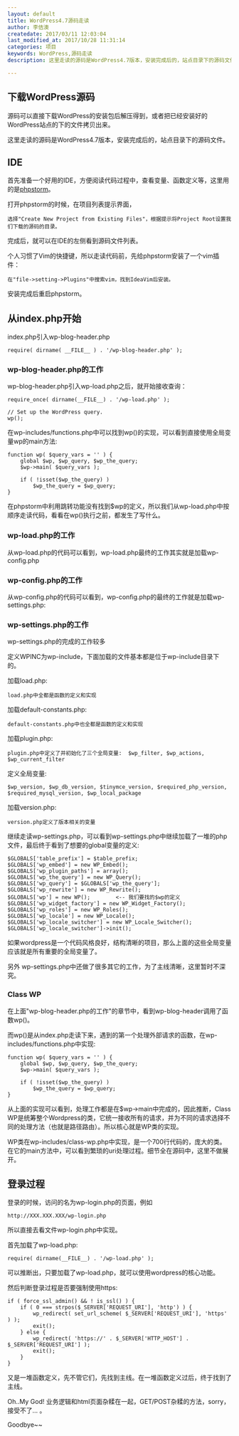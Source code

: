 ```yaml
---
layout: default
title: WordPress4.7源码走读
author: 李佶澳
createdate: 2017/03/11 12:03:04
last_modified_at: 2017/10/28 11:31:14
categories: 项目
keywords: WordPress,源码走读
description: 这里走读的源码是WordPress4.7版本，安装完成后的，站点目录下的源码文件。

---
```


## 下载WordPress源码

源码可以直接下载WordPress的安装包后解压得到，或者把已经安装好的WordPress站点的下的文件拷贝出来。

这里走读的源码是WordPress4.7版本，安装完成后的，站点目录下的源码文件。

## IDE

首先准备一个好用的IDE，方便阅读代码过程中，查看变量、函数定义等，这里用的是[phpstorm][1]。

打开phpstorm的时候，在项目列表提示界面，

	选择"Create New Project from Existing Files"，根据提示将Project Root设置我们下载的源码的目录。
	
完成后，就可以在IDE的左侧看到源码文件列表。

个人习惯了Vim的快捷键，所以走读代码前，先给phpstorm安装了一个vim插件：

	在"file->setting->Plugins"中搜索vim，找到IdeaVim后安装。
	
安装完成后重启phpstorm。

## 从index.php开始

index.php引入wp-blog-header.php

	require( dirname( __FILE__ ) . '/wp-blog-header.php' );

### wp-blog-header.php的工作

wp-blog-header.php引入wp-load.php之后，就开始接收查询：

	require_once( dirname(__FILE__) . '/wp-load.php' );

	// Set up the WordPress query.
	wp();   

在wp-includes/functions.php中可以找到wp()的实现，可以看到直接使用全局变量wp的main方法:

	function wp( $query_vars = '' ) {
	    global $wp, $wp_query, $wp_the_query;
	    $wp->main( $query_vars );
	
	    if ( !isset($wp_the_query) )
	        $wp_the_query = $wp_query;
	}

在phpstorm中利用跳转功能没有找到$wp的定义，所以我们从wp-load.php中按顺序走读代码，看看在wp()执行之前，都发生了写什么。

### wp-load.php的工作

从wp-load.php的代码可以看到，wp-load.php最终的工作其实就是加载wp-config.php

### wp-config.php的工作

从wp-config.php的代码可以看到，wp-config.php的最终的工作就是加载wp-settings.php:

### wp-settings.php的工作

wp-settings.php的完成的工作较多

定义WPINC为wp-include，下面加载的文件基本都是位于wp-include目录下的。

加载load.php:

	load.php中全都是函数的定义和实现

加载default-constants.php:

	default-constants.php中也全都是函数的定义和实现

加载plugin.php:

	plugin.php中定义了并初始化了三个全局变量:  $wp_filter, $wp_actions, $wp_current_filter

定义全局变量:

	$wp_version, $wp_db_version, $tinymce_version, $required_php_version, 
	$required_mysql_version, $wp_local_package

加载version.php:

	version.php定义了版本相关的变量

继续走读wp-settings.php，可以看到wp-settings.php中继续加载了一堆的php文件，最后终于看到了想要的global变量的定义:

	$GLOBALS['table_prefix'] = $table_prefix;
	$GLOBALS['wp_embed'] = new WP_Embed();
	$GLOBALS['wp_plugin_paths'] = array();
	$GLOBALS['wp_the_query'] = new WP_Query();
	$GLOBALS['wp_query'] = $GLOBALS['wp_the_query'];
	$GLOBALS['wp_rewrite'] = new WP_Rewrite();
	$GLOBALS['wp'] = new WP();        <-- 我们要找的$wp的定义         
	$GLOBALS['wp_widget_factory'] = new WP_Widget_Factory();
	$GLOBALS['wp_roles'] = new WP_Roles();
	$GLOBALS['wp_locale'] = new WP_Locale();
	$GLOBALS['wp_locale_switcher'] = new WP_Locale_Switcher();
	$GLOBALS['wp_locale_switcher']->init();

如果wordpress是一个代码风格良好，结构清晰的项目，那么上面的这些全局变量应该就是所有重要的全局变量了。

另外 wp-settings.php中还做了很多其它的工作，为了主线清晰，这里暂时不深究。

### Class WP

在上面"wp-blog-header.php的工作"的章节中，看到wp-blog-header调用了函数wp()。

而wp()是从index.php走读下来，遇到的第一个处理外部请求的函数，在wp-includes/functions.php中实现:

	function wp( $query_vars = '' ) {
	    global $wp, $wp_query, $wp_the_query;
	    $wp->main( $query_vars );
	
	    if ( !isset($wp_the_query) )
	        $wp_the_query = $wp_query;
	}

从上面的实现可以看到，处理工作都是在$wp->main中完成的，因此推断，Class WP是统筹整个Wordpress的类，它统一接收所有的请求，并为不同的请求选择不同的处理方法（也就是路径路由）。所以核心就是WP类的实现。

WP类在wp-includes/class-wp.php中实现，是一个700行代码的，庞大的类。在它的main方法中，可以看到繁琐的uri处理过程。细节全在源码中，这里不做展开。


## 登录过程

登录的时候，访问的名为wp-login.php的页面，例如

	http://XXX.XXX.XXX/wp-login.php

所以直接去看文件wp-login.php中实现。

首先加载了wp-load.php:

	require( dirname(__FILE__) . '/wp-load.php' );

可以推断出，只要加载了wp-load.php，就可以使用wordpress的核心功能。

然后判断登录过程是否要强制使用https:

	if ( force_ssl_admin() && ! is_ssl() ) {
	    if ( 0 === strpos($_SERVER['REQUEST_URI'], 'http') ) {
	        wp_redirect( set_url_scheme( $_SERVER['REQUEST_URI'], 'https' ) );
	        exit();
	    } else {
	        wp_redirect( 'https://' . $_SERVER['HTTP_HOST'] . $_SERVER['REQUEST_URI'] );
	        exit();
	    }
	}

又是一堆函数定义，先不管它们，先找到主线。在一堆函数定义过后，终于找到了主线。

Oh..My God! 业务逻辑和html页面杂糅在一起，GET/POST杂糅的方法，sorry，接受不了... 。

Goodbye~~

[1]: http://www.jetbrains.com/phpstorm/  "phpstorm" 
